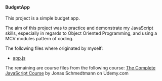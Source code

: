 #### BudgetApp

This project is a simple budget app.

The aim of this project was to practice and demonstrate my JavaScript skills, especially in regards to Object Oriented Programming, and using a MCV modules pattern of coding.

The following files where originated by myself:
- [app.js](https://github.com/Abdulabase/BudgetApp/blob/master/app.js)

The remaining are course files from the following course:
[The Complete JavaScript Course](https://www.udemy.com/the-complete-javascript-course/) by Jonas Schmedtmann on Udemy.com